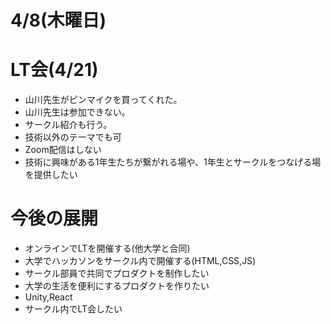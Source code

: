 # 4/8(木曜日)

# LT会(4/21)

- 山川先生がピンマイクを買ってくれた。
- 山川先生は参加できない。
- サークル紹介も行う。
- 技術以外のテーマでも可
- Zoom配信はしない
- 技術に興味がある1年生たちが繋がれる場や、1年生とサークルをつなげる場を提供したい

# 今後の展開

- オンラインでLTを開催する(他大学と合同)
- 大学でハッカソンをサークル内で開催する(HTML,CSS,JS)
- サークル部員で共同でプロダクトを制作したい
- 大学の生活を便利にするプロダクトを作りたい
- Unity,React
- サークル内でLT会したい
